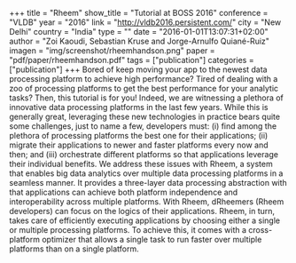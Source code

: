 +++
title = "Rheem"
show_title = "Tutorial at BOSS 2016"
conference = "VLDB"
year = "2016"
link = "http://vldb2016.persistent.com/"
city = "New Delhi"
country =  "India"
type = ""
date = "2016-01-01T13:07:31+02:00"
author = "Zoi Kaoudi, Sebastian Kruse and Jorge-Arnulfo Quiané-Ruiz"
imagen = "img/screenshot/rheemhandson.png"
paper = "pdf/paper/rheemhandson.pdf"
tags = ["publication"]
categories = ["publication"]
+++
Bored of keep moving your app to the newest data processing platform to achieve high performance? Tired of dealing with a zoo of processing platforms to get the best performance for your analytic tasks? Then, this tutorial is for you!
Indeed, we are witnessing a plethora of innovative data processing platforms in the last few years. While this is generally great, leveraging these new technologies in practice bears quite some challenges, just to name a few, developers must: (i) find among the plethora of processing platforms the best one for their applications; (ii) migrate their applications to newer and faster platforms every now and then; and (iii) orchestrate different platforms so that applications leverage their individual benefits.
We address these issues with Rheem, a system that enables big data analytics over multiple data processing platforms in a seamless manner. It provides a three-layer data processing abstraction with that applications can achieve both platform independence and interoperability across multiple platforms. With Rheem, dRheemers (Rheem developers) can focus on the logics of their applications. Rheem, in turn, takes care of efficiently executing applications by choosing either a single or multiple processing platforms. To achieve this, it comes with a cross-platform optimizer that allows a single task to run faster over multiple platforms than on a single platform.
